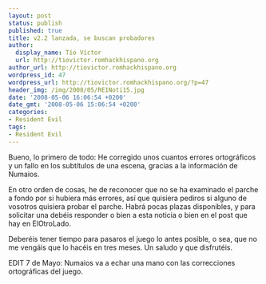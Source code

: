 ```yaml
---
layout: post
status: publish
published: true
title: v2.2 lanzada, se buscan probadores
author:
  display_name: Tío Víctor
  url: http://tiovictor.romhackhispano.org
author_url: http://tiovictor.romhackhispano.org
wordpress_id: 47
wordpress_url: http://tiovictor.romhackhispano.org/?p=47
header_img: /img/2008/05/RE1Noti15.jpg
date: '2008-05-06 16:06:54 +0200'
date_gmt: '2008-05-06 15:06:54 +0200'
categories:
- Resident Evil
tags:
- Resident Evil
---
```

Bueno, lo primero de todo: He corregido unos cuantos errores ortográficos y un fallo 
en los subtítulos de una escena, gracias a la información de Numaios.

En otro orden de cosas, he de reconocer que no se ha examinado el parche a fondo por 
si hubiera más errores, así que quisiera pediros si alguno de vosotros quisiera probar 
el parche. Habrá pocas plazas disponibles, y para solicitar una debéis responder o bien 
a esta noticia o bien en el post que hay en ElOtroLado.

Deberéis tener tiempo para pasaros el juego lo antes posible, o sea, que no me vengáis 
que lo hacéis en tres meses. Un saludo y que disfrutéis.

EDIT 7 de Mayo: Numaios va a echar una mano con las correcciones ortográficas del juego.
